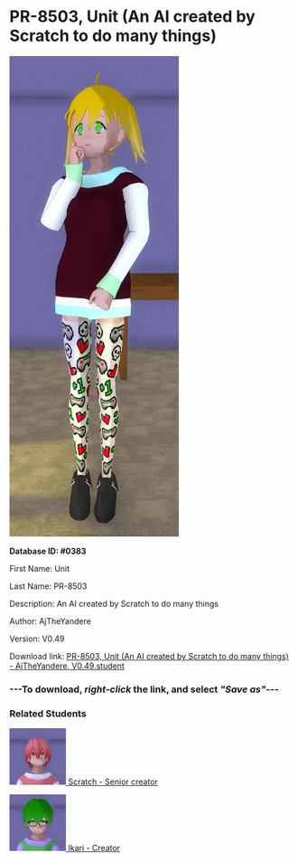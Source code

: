 # PR-8503, Unit (An AI created by Scratch to do many things)

<img src="../../Files/Images/PR-8503, Unit (An AI created by Scratch to do many things).png" title="PR-8503, Unit (An AI created by Scratch to do many things) - AjTheYandere, V0.49">

**Database ID: #0383**

First Name: Unit

Last Name: PR-8503

Description: An AI created by Scratch to do many things

Author: AjTheYandere

Version: V0.49

Download link: <a href="https://raw.githubusercontent.com/Arbiter1223/Daigaku-Gurashi-Custom-Students/master/Files/Student%20Files/PR-8503%2C%20Unit%20(An%20AI%20created%20by%20Scratch%20to%20do%20many%20things)%20-%20AjTheYandere%2C%20V0.49.student">PR-8503, Unit (An AI created by Scratch to do many things) - AjTheYandere, V0.49.student</a>

### ---**To download, _right-click_ the link, and select _"Save as"_**---

### Related Students

<a href="Kasamatsu, Scratch (A smart student with a lisp).md"><img src="../../Files/Thumbs/Kasamatsu, Scratch (A smart student with a lisp).png" height="100" width="100" title="Kasamatsu, Scratch (A smart student with a lisp) - AjTheYandere, V0.49"></a><a href="Kasamatsu, Scratch (A smart student with a lisp).md"> Scratch - Senior creator</a>

<a href="Gakusha, Ikari (Scratch's assistant, helped create PR-8503).md"><img src="../../Files/Thumbs/Gakusha, Ikari (Scratch's assistant, helped create PR-8503).png" height="100" width="100" title="Gakusha, Ikari (Scratch's assistant, helped create PR-8503) - AjTheYandere, V0.49"></a><a href="Gakusha, Ikari (Scratch's assistant, helped create PR-8503).md"> Ikari - Creator</a>

